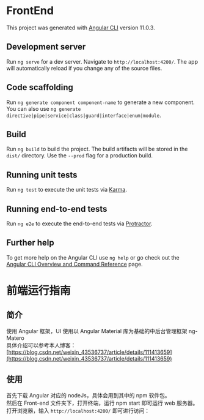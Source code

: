 # FrontEnd

This project was generated with [Angular CLI](https://github.com/angular/angular-cli) version 11.0.3.

## Development server

Run `ng serve` for a dev server. Navigate to `http://localhost:4200/`. The app will automatically reload if you change any of the source files.

## Code scaffolding

Run `ng generate component component-name` to generate a new component. You can also use `ng generate directive|pipe|service|class|guard|interface|enum|module`.

## Build

Run `ng build` to build the project. The build artifacts will be stored in the `dist/` directory. Use the `--prod` flag for a production build.

## Running unit tests

Run `ng test` to execute the unit tests via [Karma](https://karma-runner.github.io).

## Running end-to-end tests

Run `ng e2e` to execute the end-to-end tests via [Protractor](http://www.protractortest.org/).

## Further help

To get more help on the Angular CLI use `ng help` or go check out the [Angular CLI Overview and Command Reference](https://angular.io/cli) page.

# 前端运行指南  
## 简介  
使用 Angular 框架，UI 使用以 Angular Material 库为基础的中后台管理框架 ng-Matero  
具体介绍可以参考本人博客：[https://blog.csdn.net/weixin_43536737/article/details/111413659](https://blog.csdn.net/weixin_43536737/article/details/111413659)  

## 使用  
首先下载 Angular 对应的 nodeJs，具体会用到其中的 npm 软件包。  
然后在 Front-end 文件夹下，打开终端，运行 npm start 即可运行 web 服务器。
打开浏览器，输入 `http://localhost:4200/` 即可进行访问：  

